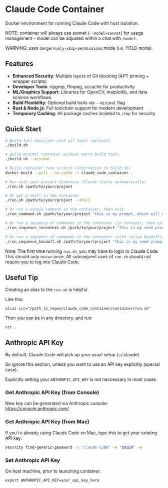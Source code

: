 # Claude Code Container

Docker environment for running Claude Code with host isolation.

NOTE: container will always use sonnet (`--model=sonnet`) for usage management - model can be adjusted within a chat with `/model`.

WARNING: uses `dangerously-skip-permissions` mode (i.e. YOLO mode).

## Features

- **Enhanced Security**: Multiple layers of Git blocking (APT pinning + wrapper scripts)
- **Developer Tools**: ripgrep, ffmpeg, sccache for productivity
- **ML/Graphics Support**: Libraries for OpenCV, matplotlib, and data science workflows
- **Build Flexibility**: Optional build tools via `--minimal` flag
- **Rust & Node.js**: Full toolchain support for modern development
- **Temporary Caching**: All package caches isolated to `/tmp` for security

## Quick Start

```bash
# Build full container with all tools (default)
./build.sh

# Build minimal container without extra build tools
./build.sh --minimal

# Build container from scratch (alternative to build.sh)
docker build --pull --no-cache -t claude_code_container .

# Run with your project directory (Claude starts automatically)
./run.sh /path/to/your/project

# Or get a shell in the container
./run.sh /path/to/your/project --shell

# Or run a single command in the container, then exit
./run_command.sh /path/to/your/project "this is my prompt, which will execute in the container"

# Or run a sequence of commands in the container (in context), then exit
./run_sequence_incontext.sh /path/to/your/project "this is my seed prompt"

# Or run a sequence of commands in the container (with rollup handoffs), then exit
./run_sequence_handoff.sh /path/to/your/project "this is my seed prompt"
```

Note: The first time running `run.sh`, you may have to login to Claude Code. This should only occur once. All subsequent uses of `run.sh` should not require you to log into Claude Code.

## Useful Tip

Creating an alias to the `run.sh` is helpful.

Like this:

```
alias ccc="/path_to_repos/claude_code_container/container/run.sh"
```

Then you can be in any directory, and run:

```
ccc .
```

## Anthropic API Key

By default, Claude Code will pick up your usual setup (~/.claude).

So ignore this section, unless you want to use an API key explicitly (special case).

Explicitly setting your `ANTHROPIC_API_KEY` is not neccessary in most cases.

### Get Anthropic API Key (from Console)

New key can be generated via Anthropic console: https://console.anthropic.com/

### Get Anthropic API Key (from Mac)

If you're already using Claude Code on Mac, type this to get your existing API key:

```bash
security find-generic-password -s "Claude Code" -a "$USER" -w
```

### Set Anthropic API Key

On host machine, prior to launching container:

```
export ANTHROPIC_API_KEY=your_api_key_here
```